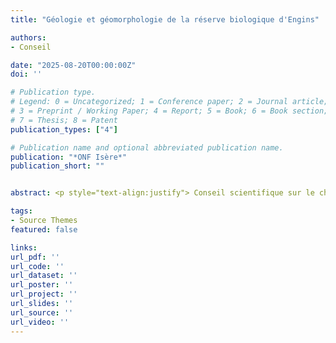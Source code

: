 ```yaml
---
title: "Géologie et géomorphologie de la réserve biologique d'Engins"

authors:
- Conseil

date: "2025-08-20T00:00:00Z"
doi: ''

# Publication type.
# Legend: 0 = Uncategorized; 1 = Conference paper; 2 = Journal article;
# 3 = Preprint / Working Paper; 4 = Report; 5 = Book; 6 = Book section;
# 7 = Thesis; 8 = Patent
publication_types: ["4"]

# Publication name and optional abbreviated publication name.
publication: "*ONF Isère*"
publication_short: ""


abstract: <p style="text-align:justify"> Conseil scientifique sur le chapitre géologie et géomorphologie du plan de gestion de la réserve biologique d'Engins. <p>

tags:
- Source Themes
featured: false

links:
url_pdf: ''
url_code: ''
url_dataset: ''
url_poster: ''
url_project: ''
url_slides: ''
url_source: ''
url_video: ''
---
```

